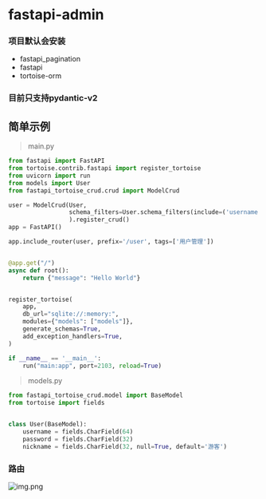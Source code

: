 # fastapi-admin

### 项目默认会安装

- fastapi_pagination
- fastapi
- tortoise-orm

### 目前只支持pydantic-v2

## 简单示例

> main.py

```python
from fastapi import FastAPI
from tortoise.contrib.fastapi import register_tortoise
from uvicorn import run
from models import User
from fastapi_tortoise_crud.crud import ModelCrud

user = ModelCrud(User,
                 schema_filters=User.schema_filters(include=('username',))
                 ).register_crud()
app = FastAPI()

app.include_router(user, prefix='/user', tags=['用户管理'])


@app.get("/")
async def root():
    return {"message": "Hello World"}


register_tortoise(
    app,
    db_url="sqlite://:memory:",
    modules={"models": ["models"]},
    generate_schemas=True,
    add_exception_handlers=True,
)

if __name__ == '__main__':
    run("main:app", port=2103, reload=True)
```

> models.py

```python
from fastapi_tortoise_crud.model import BaseModel
from tortoise import fields


class User(BaseModel):
    username = fields.CharField(64)
    password = fields.CharField(32)
    nickname = fields.CharField(32, null=True, default='游客')

```

### 路由
![img.png](img.png)
